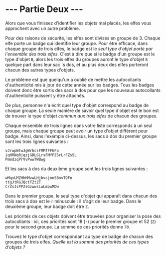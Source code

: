# --- Partie Deux ---

Alors que vous finissez d'identifier les objets mal placés, les elfes vous approchent avec un autre problème.

Pour des raisons de sécurité, les elfes sont divisés en groupe de 3. Chaque elfe porte un badge qui identifie leur groupe. Pour être efficace, dans chaque groupe de trois elfes, le badge est le *seul type d'objet porté par l'ensemble des trois elfes*. C'est à dire que si le badge d'un groupe est le type d'objet `B`, alors les trois elfes du groupes auront le type d'objet `B` quelque part dans leur sac `s dos, et au plus deux des elfes porteront chacun des autres types d'objets.

Le problème est que quelqu'un a oublié de mettre les autocollants d'authenticité mis à jour de cette année sur les badges. Tous les badges doivent donc être sortis des sacs à dos pour que les nouveaux autocollants d'authenticité puissent y être attachés.

De plus, personne n'a écrit quel type d'objet correspond au badge de chaque groupe. La seule manière de savoir quel type d'objet est le bon est de trouver le type d'objet *commun aux trois elfes* de chacun des groupes.

Chaque ensemble de trois lignes dans votre liste corresponds à un seul groupe, mais chaque groupe peut avoir un type d'objet différent pour badge. Ainsi, dans l'exemple ci-dessus, les sacs à dos du premier groupe sont les trois lignes suivantes :

```rucksacks
vJrwpWtwJgWrhcsFMMfFFhFp
jqHRNqRjqzjGDLGLrsFMfFZSrLrFZsSL
PmmdzqPrVvPwwTWBwg
```

Et les sacs à dos du deuxième groupe sont les trois lignes suivantes :

```rucksacks
wMqvLMZHhHMvwLHjbvcjnnSBnvTQFn
ttgJtRGJQctTZtZT
CrZsJsPPZsGzwwsLwLmpwMDw
```

Dans le premier groupe, le seul type d'objet qui apparaît dans chacun des trois sacs à dos est le `r` minuscule : il s'agit de leur badge. Dans le deuxième groupe, leur badge doit être `Z`.

Les priorités de ces objets doivent être trouvées pour organiser la pose des autocollants : ici, ces priorités sont 18 (`r`) pour le premier groupe et 52 (`Z`) pour le second groupe. La somme de ces priorités donne *`70`*.

Trouvez le type d'objet correspondant au type de badge de chacun des groupes de trois elfes. *Quelle est la somme des priorités de ces types d'objets ?*

